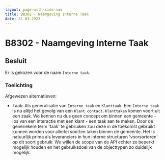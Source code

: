 ```yaml
---
layout: page-with-side-nav
title: B8302 - Naamgeving Interne Taak
date: 31-03-2023
---
```


# B8302 - Naamgeving Interne Taak

## Besluit

Er is gekozen voor de naam `Interne taak`.

### Toelichting

Afgewezen alternatieven:
- Taak: Als generalisatie van `Interne taak` en `Klanttaak`. Een `Interne taak` is nu altijd het gevolg van een `Klant contact`. `Klanttaken` komen voort uit een zaak. We kennen nu dus geen concept om binnen een gemeente - los van een interactie met een klant - een taak aan te maken. Door de generiekere term 'taak' te gebruiken zou deze in de toekomst gebruikt kunnen worden voor allerlei soorten taken binnen de gemeente. Het is natuurlijk prima als leveranciers in hun interne structuren 'voorsorteren' op dit soort gebruik. We willen de scope van de API echter zo beperkt mogelijk houden en het gebruiksdoel van de objecttypen zo duidelijk mogelijk.